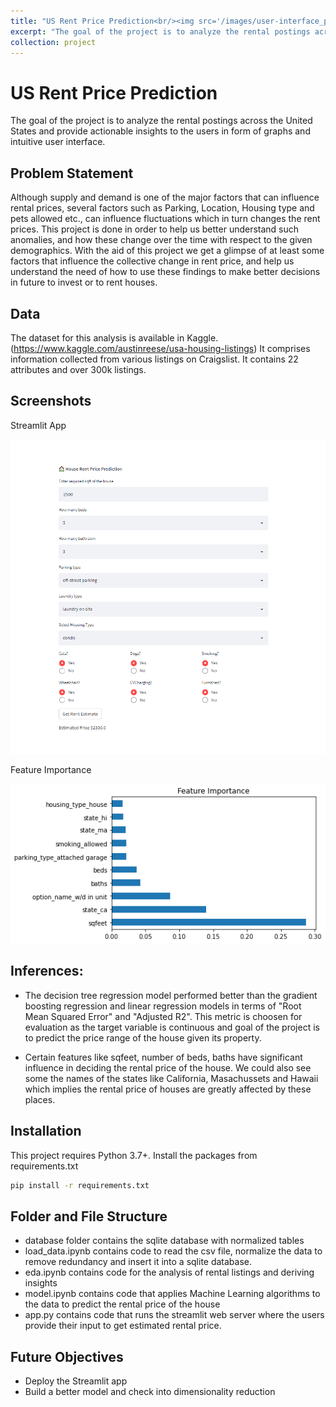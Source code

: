 ```yaml
---
title: "US Rent Price Prediction<br/><img src='/images/user-interface_project4.png'>"
excerpt: "The goal of the project is to analyze the rental postings across the United States and provide actionable insights to the users in form of graphs and intuitive user interface."
collection: project
---
```

# US Rent Price Prediction 

The goal of the project is to analyze the rental postings across the United States and provide actionable insights to the users in form of graphs and intuitive user interface.

## Problem Statement 

Although supply and demand is one of the major factors that can influence rental prices, several factors such as Parking, Location, Housing type and pets allowed etc., can influence fluctuations which in turn changes the rent prices. This project is done in order to help us better understand such anomalies, and how these change over the time with respect to the given demographics. With the aid of this project we get a glimpse of at least some factors that influence the collective change in rent price, and help us understand the need of how to use these findings to make better decisions in future to invest or to rent houses.

## Data 

The dataset for this analysis is available in Kaggle. (https://www.kaggle.com/austinreese/usa-housing-listings) It comprises information collected from various listings on Craigslist. It contains 22 attributes and over 300k listings.

## Screenshots 

Streamlit App

![alt text](https://github.com/Nirmalyan/us_rent_price_prediction/blob/main/screenshots/user-interface.png?raw=True)

Feature Importance

![alt text](https://github.com/Nirmalyan/us_rent_price_prediction/blob/main/screenshots/feature_importance.png?raw=True)

## Inferences: 

* The decision tree regression model performed better than the gradient boosting regression and linear regression models in terms of "Root Mean Squared Error" and "Adjusted R2". This metric is choosen for evaluation as the target variable is continuous and goal of the project is to predict the price range of the house given its property.  

* Certain features like sqfeet, number of beds, baths have significant influence in deciding the rental price of the house. We could also see some the names of the states like California, Masachussets and Hawaii which implies the rental price of houses are greatly affected by these places. 

## Installation

This project requires Python 3.7+. Install the packages from requirements.txt

```sh
pip install -r requirements.txt
```

## Folder and File Structure

 - database folder contains the sqlite database with normalized tables
 - load_data.ipynb contains code to read the csv file, normalize the data to remove redundancy and insert it into a sqlite database. 
 - eda.ipynb contains code for the analysis of rental listings and deriving insights
 - model.ipynb contains code that applies Machine Learning algorithms to the data to predict the rental price of the house 
 - app.py contains code that runs the streamlit web server where the users provide their input to get estimated rental price. 

## Future Objectives 

* Deploy the Streamlit app 
* Build a better model and check into dimensionality reduction 

